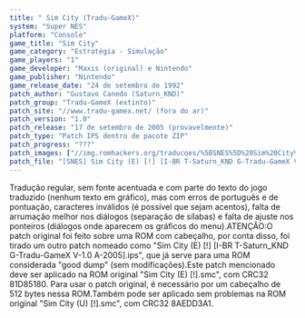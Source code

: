 ```yaml
---
title: " Sim City (Tradu-GameX)"
system: "Super NES"
platform: "Console"
game_title: "Sim City"
game_category: "Estratégia - Simulação"
game_players: "1"
game_developer: "Maxis (original) e Nintendo"
game_publisher: "Nintendo"
game_release_date: "24 de setembro de 1992"
patch_author: "Gustavo Canedo (Saturn_KND)"
patch_group: "Tradu-GameX (extinto)"
patch_site: "//www.tradu-gamex.net/ (fora do ar)"
patch_version: "1.0"
patch_release: "17 de setembro de 2005 (provavelmente)"
patch_type: "Patch IPS dentro de pacote ZIP"
patch_progress: "???"
patch_images: ["//img.romhackers.org/traducoes/%5BSNES%5D%20Sim%20City%20-%20Tradu-GameX%20-%201.png","//img.romhackers.org/traducoes/%5BSNES%5D%20Sim%20City%20-%20Tradu-GameX%20-%202.png","//img.romhackers.org/traducoes/%5BSNES%5D%20Sim%20City%20-%20Tradu-GameX%20-%203.png"]
patch_file: "[SNES] Sim City (E) [!] [I-BR T-Saturn_KND G-Tradu-GameX V-1.0 A-2005].zip"
---
```

Tradução regular, sem fonte acentuada e com parte do texto do jogo traduzido (nenhum texto em gráfico), mas com erros de português e de pontuação, caracteres inválidos (é possível que sejam acentos), falta de arrumação melhor nos diálogos (separação de sílabas) e falta de ajuste nos ponteiros (diálogos onde aparecem os gráficos do menu).ATENÇÃO:O patch original foi feito sobre uma ROM com cabeçalho, por conta disso, foi tirado um outro patch nomeado como "Sim City (E) [!] [I-BR T-Saturn_KND G-Tradu-GameX V-1.0 A-2005].ips", que já serve para uma ROM considerada "good dump" (sem modificações).Este patch mencionado deve ser aplicado na ROM original "Sim City (E) [!].smc", com CRC32 81D85180. Para usar o patch original, é necessário por um cabeçalho de 512 bytes nessa ROM.Também pode ser aplicado sem problemas na ROM original "Sim City (U) [!].smc", com CRC32 8AEDD3A1.